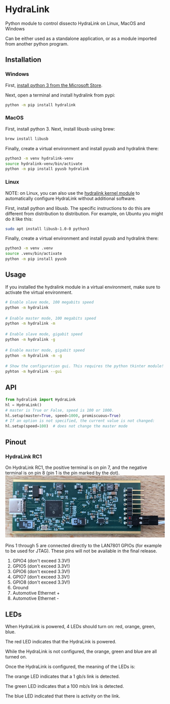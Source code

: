 # HydraLink

Python module to control dissecto HydraLink on Linux, MacOS and Windows

Can be either used as a standalone application, or as a module imported from another python program.

## Installation
### Windows

First, [install python 3 from the Microsoft Store](https://apps.microsoft.com/detail/9ncvdn91xzqp).

Next, open a terminal and install hydralink from pypi:

```cmd
python -m pip install hydralink
```

### MacOS

First, install python 3.
Next, install libusb using brew:

```bash
brew install libusb
```

Finally, create a virtual environment and install pyusb and hydralink there:

```bash
python3 -m venv hydralink-venv
source hydralink-venv/bin/activate
python -m pip install pyusb hydralink
```

### Linux

NOTE: on Linux, you can also use the [hydralink kernel module](https://github.com/dissecto-GmbH/usb2ae-kernel-module) to automatically configure HydraLink without additional software.

First, install python and libusb. The specific instructions to do this are different from distribution to distribution. For example, on Ubuntu you might do it like this:

```bash
sudo apt install libusb-1.0-0 python3
```

Finally, create a virtual environment and install pyusb and hydralink there:

```bash
python3 -m venv .venv
source .venv/bin/activate
python -m pip install pyusb
```

## Usage

If you installed the hydralink module in a virtual environment, make sure to activate the virtual environment.

```bash
# Enable slave mode, 100 megabits speed
python -m hydralink

# Enable master mode, 100 megabits speed
python -m hydralink -m

# Enable slave mode, gigabit speed
python -m hydralink -g

# Enable master mode, gigabit speed
python -m hydralink -m -g

# Show the configuration gui. This requires the python tkinter module!
pyhton -m hydralink --gui
```

## API

```python
from hydralink import HydraLink
hl = HydraLink()
# master is True or False, speed is 100 or 1000.
hl.setup(master=True, speed=1000, promiscuous=True)
# If an option is not specified, the current value is not changed:
hl.setup(speed=100)  # does not change the master mode
```

## Pinout

### HydraLink RC1
On HydraLink RC1, the positive terminal is on pin 7, and the negative terminal is on pin 8 (pin 1 is the pin marked by the dot).
![Photo of HydraLink RC1](https://raw.githubusercontent.com/dissecto-GmbH/hydralink/pages/images/hydralink_rc1.jpg)

Pins 1 through 5 are connected directly to the LAN7801 GPIOs (for example to be used for JTAG). These pins will not be available in the final release.

1. GPIO4 (don't exceed 3.3V!)
2. GPIO5 (don't exceed 3.3V!)
3. GPIO6 (don't exceed 3.3V!)
4. GPIO7 (don't exceed 3.3V!)
5. GPIO8 (don't exceed 3.3V!)
6. Ground
7. Automotive Ethernet +
8. Automotive Ethernet -

## LEDs

When HydraLink is powered, 4 LEDs should turn on: red, orange, green, blue.

The red LED indicates that the HydraLink is powered.

While the HydraLink is not configured, the orange, green and blue are all turned on.

Once the HydraLink is configured, the meaning of the LEDs is:

The orange LED indicates that a 1 gb/s link is detected.

The green LED indicates that a 100 mb/s link is detected.

The blue LED indicated that there is activity on the link.

